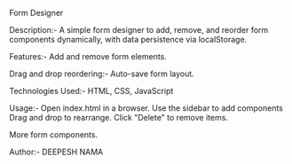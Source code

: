 Form Designer

Description:-
A simple form designer to add, remove, and reorder form components dynamically, with data persistence via localStorage.

Features:-
Add and remove form elements.

Drag and drop reordering:-
Auto-save form layout.

Technologies Used:-
HTML, CSS, JavaScript

Usage:-
Open index.html in a browser.
Use the sidebar to add components
Drag and drop to rearrange.
Click "Delete" to remove items.


More form components.

Author:-
DEEPESH NAMA


